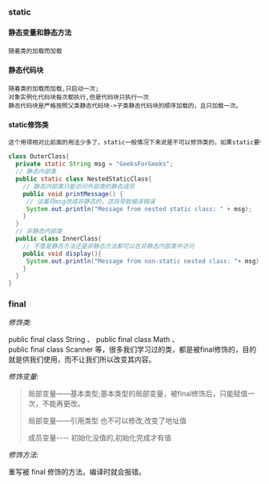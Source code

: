 ### static

#### 静态变量和静态方法

```
随着类的加载而加载

```

#### 静态代码块

```
随着类的加载而加载,只启动一次;
对象实例化代码块每次都执行,但是代码块只执行一次
静态代码块是严格按照父类静态代码块->子类静态代码块的顺序加载的，且只加载一次。
```

#### **static修饰类**

```java
这个用得相对比前面的用法少多了，static一般情况下来说是不可以修饰类的，如果static要修饰一个类，说明这个类是一个静态内部类（注意static只能修饰一个内部类），也就是匿名内部类。像线程池ThreadPoolExecutor中的四种拒绝机制CallerRunsPolicy、AbortPolicy、DiscardPolicy、DiscardOldestPolicy就是静态内部类。

class OuterClass{
  private static String msg = "GeeksForGeeks";
  // 静态内部类
  public static class NestedStaticClass{
    // 静态内部类只能访问外部类的静态成员
    public void printMessage() {
     // 试着将msg改成非静态的，这将导致编译错误
     System.out.println("Message from nested static class: " + msg);
    }
  }
  // 非静态内部类
  public class InnerClass{
    // 不管是静态方法还是非静态方法都可以在非静态内部类中访问
    public void display(){
     System.out.println("Message from non-static nested class: "+ msg);
    }
  }
}
```

### final

*修饰类:*

 public final class String 、 public final class Math 、 public final class Scanner
等，很多我们学习过的类，都是被final修饰的，目的就是供我们使用，而不让我们所以改变其内容。

*修饰变量:*

> 局部变量——基本类型;基本类型的局部变量，被final修饰后，只能赋值一次，不能再更改。
>
> 局部变量——引用类型 也不可以修改,改变了地址值
>
> 成员变量----  初始化没值的,初始化完成才有值

*修饰方法:*

重写被  final 修饰的方法，编译时就会报错。

